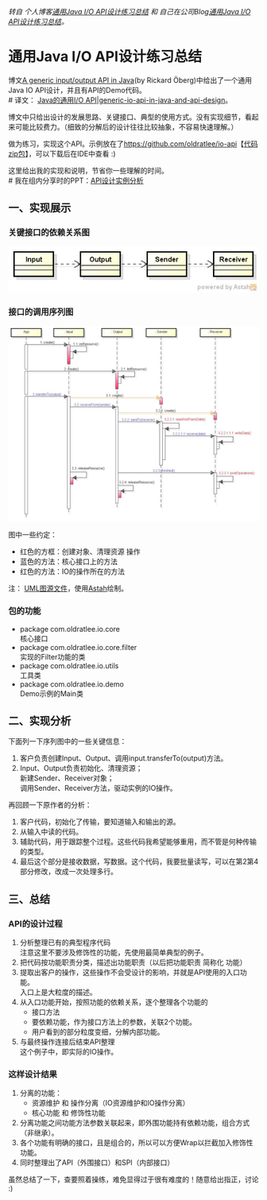 _转自 个人博客[通用Java I/O API设计练习总结](http://oldratlee.com/493/tech/java/java-api-design-exercise.html) 和 自己在公司Blog[通用Java I/O API设计练习总结](http://code.alibabatech.com/blog/architecture_1489/java-api-design-exercise.html)。_

通用Java I/O API设计练习总结
===============================

博文[A generic input/output API in Java](http://www.jroller.com/rickard/entry/a_generic_input_output_api)(by Rickard Öberg)中给出了一个通用Java IO API设计，并且有API的Demo代码。  
\# 译文： [Java的通用I/O API|generic-io-api-in-java-and-api-design](https://github.com/quickhack/translations/tree/master/generic-io-api-in-java-and-api-design)。

博文中只给出设计的发展思路、关键接口、典型的使用方式。没有实现细节，看起来可能比较费力。（细致的分解后的设计往往比较抽象，不容易快速理解。）

做为练习，实现这个API。示例放在了<https://github.com/oldratlee/io-api>【[代码zip包](https://github.com/oldratlee/io-api/archive/master.zip)】，可以下载后在IDE中查看 :)

这里给出我的实现和说明，节省你一些理解的时间。   
\# 我在组内分享时的PPT：[API设计实例分析](ApiDesignSampleStudy.pptx)

一、实现展示
---------------------

### 关键接口的依赖关系图

![依赖关系]( interface-dependency.jpg )

### 接口的调用序列图

![调用序列](invocation-sequence.jpg)

图中一些约定：

* 红色的方框：创建对象、清理资源 操作
* 蓝色的方法：核心接口上的方法
* 红色的方法：IO的操作所在的方法

注： [UML图源文件](generic_io_uml.asta)，使用[Astah](http://astah.net/download#community)绘制。

### 包的功能

- package com.oldratlee.io.core  
核心接口
- package com.oldratlee.io.core.filter  
实现的Filter功能的类
- package com.oldratlee.io.utils  
工具类
- package com.oldratlee.io.demo  
Demo示例的Main类

二、实现分析
----------------------

下面列一下序列图中的一些关键信息：

1. 客户负责创建Input、Output、调用input.transferTo(output)方法。
2. Input、Output负责初始化、清理资源；   
新建Sender、Receiver对象；    
调用Sender、Receiver方法，驱动实例的IO操作。

再回顾一下原作者的分析：

1. 客户代码，初始化了传输，要知道输入和输出的源。
1. 从输入中读的代码。
1. 辅助代码，用于跟踪整个过程。这些代码我希望能够重用，而不管是何种传输的类型。
1. 最后这个部分是接收数据，写数据。这个代码，我要批量读写，可以在第2第4部分修改，改成一次处理多行。

三、总结
----------------------

### API的设计过程

1. 分析整理已有的典型程序代码   
注意这里不要涉及修饰性的功能，先使用最简单典型的例子。
1. 把代码按功能职责分类，描述出功能职责（以后把功能职责 简称化 功能）
1. 提取出客户的操作，这些操作不会受设计的影响，并就是API使用的入口功能。   
入口上是大粒度的描述。
1. 从入口功能开始，按照功能的依赖关系，逐个整理各个功能的
	- 接口方法
	- 要依赖功能，作为接口方法上的参数，关联2个功能。
	- 用户看到的部分粒度变细，分解内部功能。
1. 与最终操作连接后结束API整理    
这个例子中，即实际的IO操作。

### 这样设计结果

1. 分离的功能：  
	- 资源维护 和 操作分离（IO资源维护和IO操作分离）
	- 核心功能 和 修饰性功能
2. 分离功能之间功能方法参数关联起来，即外围功能持有依赖功能，组合方式（非继承）。
3. 各个功能有明确的接口，且是组合的，所以可以方便Wrap以拦截加入修饰性功能。
4. 同时整理出了API（外围接口）和SPI（内部接口）

虽然总结了一下，查要照着操练，难免显得过于很有难度的！随意给出指正，讨论 :)
